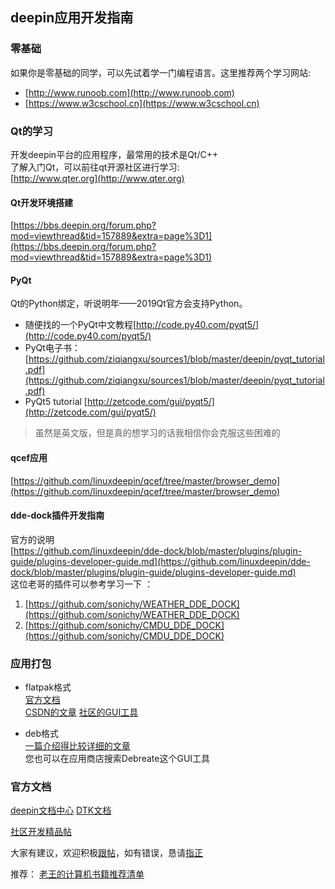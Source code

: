 ## deepin应用开发指南
### 零基础
如果你是零基础的同学，可以先试着学一门编程语言。这里推荐两个学习网站:    
- [http://www.runoob.com](http://www.runoob.com)
- [https://www.w3cschool.cn](https://www.w3cschool.cn)

### Qt的学习
开发deepin平台的应用程序，最常用的技术是Qt/C++    
了解入门Qt，可以前往qt开源社区进行学习:    
[http://www.qter.org](http://www.qter.org)

#### Qt开发环境搭建
[https://bbs.deepin.org/forum.php?mod=viewthread&tid=157889&extra=page%3D1](https://bbs.deepin.org/forum.php?mod=viewthread&tid=157889&extra=page%3D1)

#### PyQt
Qt的Python绑定，听说明年——2019Qt官方会支持Python。
- 随便找的一个PyQt中文教程[http://code.py40.com/pyqt5/](http://code.py40.com/pyqt5/)
- PyQt电子书：[https://github.com/ziqiangxu/sources1/blob/master/deepin/pyqt_tutorial.pdf](https://github.com/ziqiangxu/sources1/blob/master/deepin/pyqt_tutorial.pdf)
- PyQt5 tutorial [http://zetcode.com/gui/pyqt5/](http://zetcode.com/gui/pyqt5/)
> 虽然是英文版，但是真的想学习的话我相信你会克服这些困难的

#### qcef应用
[https://github.com/linuxdeepin/qcef/tree/master/browser_demo](https://github.com/linuxdeepin/qcef/tree/master/browser_demo)

#### dde-dock插件开发指南
官方的说明    
[https://github.com/linuxdeepin/dde-dock/blob/master/plugins/plugin-guide/plugins-developer-guide.md](https://github.com/linuxdeepin/dde-dock/blob/master/plugins/plugin-guide/plugins-developer-guide.md)    
这位老哥的插件可以参考学习一下 ：    
1. [https://github.com/sonichy/WEATHER_DDE_DOCK](https://github.com/sonichy/WEATHER_DDE_DOCK)
2. [https://github.com/sonichy/CMDU_DDE_DOCK](https://github.com/sonichy/CMDU_DDE_DOCK)

### 应用打包
- flatpak格式    
[官方文档](http://docs.flatpak.org/en/latest/introduction.html)    
[CSDN的文章](https://blog.csdn.net/beyond_zhangna/article/details/78335747)
[社区的GUI工具](https://bbs.deepin.org/forum.php?mod=viewthread&tid=152879)    

- deb格式    
[一篇介绍得比较详细的文章](https://www.cnblogs.com/Genesis-007/p/5219960.html)    
您也可以在应用商店搜索Debreate这个GUI工具

### 官方文档
[deepin文档中心](https://docs.deepin.io)
[DTK文档](https://docs.deepin.io/dtk/index.html)

[社区开发精品帖](https://bbs.deepin.org/forum.php?mod=forumdisplay&fid=49&filter=digest&digest=1)


大家有建议，欢迎积极[跟帖](https://github.com/ziqiangxu/deepin-develop-guide/issues/new)，如有错误，恳请[指正
](https://github.com/ziqiangxu/deepin-develop-guide/issues/new)

推荐：
[老王的计算机书籍推荐清单](https://www.jianshu.com/p/9d7bc8e84087)
